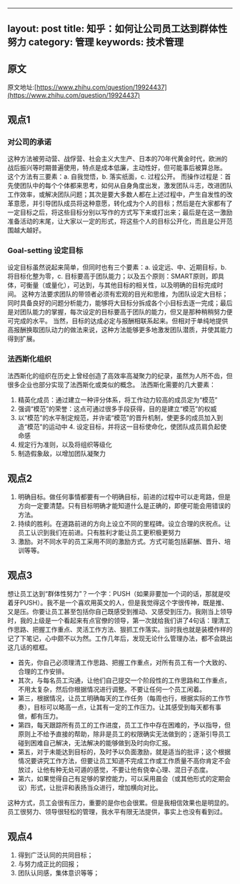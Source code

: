 
---
layout: post
title: 知乎：如何让公司员工达到群体性努力
category: 管理
keywords: 技术管理
---


## 原文
原文地址:[https://www.zhihu.com/question/19924437](https://www.zhihu.com/question/19924437)

## 观点1
### 对公司的承诺     
这种方法被劳动营、战俘营、社会主义大生产、日本的70年代黄金时代，欧洲的战后振兴等时期普遍使用，特点是成本低廉，主动性好，但可能事后被算总账。     这个方法有三要素：a. 自我觉悟，b. 落实纸面，c. 过程公开。     而操作过程是：首先使团队中的每个个体都来思考，如何从自身角度出发，激发团队斗志，改进团队工作效率，或解决团队问题；其次是要大多数人都在上述过程中，产生自发性的改革意愿，并引导团队成员将这种意愿，转化成为个人的目标；然后是在大家都有了一定目标之后，将这些目标分别以写作的方式写下来或打出来；最后是在这一激励准备活动的末尾，让大家以一定的形式，将这些个人的目标公开化，而且是公开范围越大越好。

### Goal-setting 设定目标     
设定目标虽然说起来简单，但同时也有三个要素：a. 设定远、中、近期目标，b. 将目标化整为零，c. 目标要高于团队能力；以及五个原则：SMART原则，即具体，可衡量（或量化），可达到，与其他目标的相关性，以及明确的目标完成时间。     这种方法要求团队的带领者必须有宏观的目光和思维，为团队设定大目标；同时具备良好的问题分析能力，能够将大目标分拆成各个小目标去逐一完成；最后是对团队能力的掌握，每次设定的目标要高于团队的能力，但又是那种稍稍努力便可完成的水平。     当然，目标的达成必定与报酬相联系起来。但相对于单纯地提供高报酬换取团队动力的做法来说，这种方法能够更多地激发团队潜质，并使其能力得到扩展。

### 法西斯化组织     
法西斯化的组织在历史上曾经创造了高效率高凝聚力的纪录，虽然为人所不齿，但很多企业也部分实现了法西斯化或类似的概念。     法西斯化需要的几大要素：     
1. 精英化成员：通过建立一种评分体系，将工作动力较高的成员定为“模范”     
2. 强调“模范”的荣誉：这点可通过很多手段获得，目的是建立“模范”的权威    
3. 以“模范”的水平制定规范，并许诺“模范”的晋升机制，使更多的成员加入到造“模范”的运动中     4. 设定目标，并将这一目标使命化，使团队成员肩负起使命感     
4. 规定行为准则，以及将组织等级化     
5. 制造假象敌，以增加团队凝聚力

## 观点2 
1. 明确目标。做任何事情都要有一个明确目标，前进的过程中可以走弯路，但是方向一定要清楚。只有目标明确才能知道什么是正确的，即便可能会用错误的方法。
2. 持续的胜利。在道路前进的方向上设立不同的里程碑。设立合理的庆祝点。让员工认识到我们在前进。只有胜利才能让员工更积极更努力
3. 激励。对不同水平的员工采用不同的激励方式。方式可能包括薪酬、晋升、培训等等。


## 观点3


想让员工达到“群体性努力”？一个字：PUSH（如果非要加一个词的话，那就是咬着牙PUSH）。我不是一个喜欢用英文的人，但是我觉得这个字很传神，既是推、又是压。你要让员工甚至包括你自己既感受到推动、又感受到压力。我刚当上领导时，我的上级是一个看起来有点官僚的领导，第一次就给我们讲了4句话：理清工作思路、把握工作重点、灵活工作方法、狠抓工作落实。当时我也就是装模作样的记了下笔记，心中颇不以为然。工作几年后，发现无论什么管理办法，都不会跳出这几话的框框。

* 首先，你自己必须理清工作思路、把握工作重点，对所有员工有一个大致的、合理的工作安排。
* 其次，与每名员工沟通，让他们自己提交一个阶段性的工作思路和工作重点，不用太复杂，然后你根据情况进行调整。不要让任何一个员工闲着。
*  第三，根据情况，让员工明确每天的工作任务（每周也行，根据实际的工作节奏），目标可以略高一点，让其有一定的工作压力。让其感受到每天都有事做，都有压力。
*  第四，每天跟踪所有员工的工作进度，员工工作中存在困难的，予以指导，但原则上不给予直接的帮助，除非是员工的权限确实无法做到的；逐渐引导员工碰到困难自己解决，无法解决的能够做到及时向你汇报。
*  第五，对于未能达到目标的，及时予以负面激励，就是适当的批评；这个根据情况要讲究工作方法，但要让员工知道不完成工作或工作质量不高你肯定不会放过，让他有种无处可遁的感觉，不要让他有侥幸心理、混日子态度。
*  第六，如果觉得自己有足够的掌控能力，可以采用晨会（或其他形式的定期会议）形式，让批评和表扬当众进行，增加横向对比。

这种方式，员工会很有压力，重要的是你也会很累。但是我相信效果也是明显的。员工很努力、领导很轻松的管理，我水平有限无法提供，事实上也没有看到过。


## 观点4

1. 得到广泛认同的共同目标；
2. 与努力成正比的回报；
3. 团队认同感，集体意识等等；




